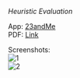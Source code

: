 *Heuristic Evaluation*

App: [23andMe](https://you.23andme.com/) 
<br>
PDF: [Link](https://shaelalala.github.io/dh150/Shae%20Heuristic%20Evaluation.pdf)
<br>
  

Screenshots: 
  <br>
  ![1](https://shaelalala.github.io/dh150/app1.PNG)
  <br>
  ![2](https://shaelalala.github.io/dh150/app2.PNG)
